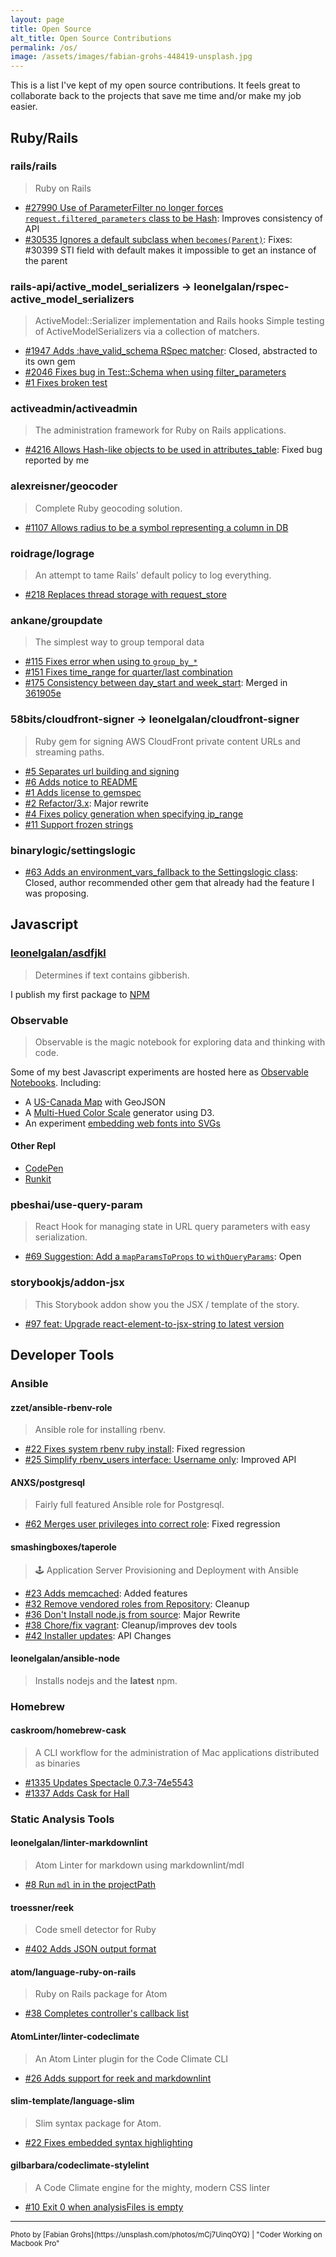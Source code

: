 ```yaml
---
layout: page
title: Open Source
alt_title: Open Source Contributions
permalink: /os/
image: /assets/images/fabian-grohs-448419-unsplash.jpg
---
```


This is a list I've kept of my open source contributions. It feels great to
collaborate back to the projects that save me time and/or make my job easier.

## Ruby/Rails

### rails/rails

> Ruby on Rails

* [#27990 Use of ParameterFilter no longer forces `request.filtered_parameters` class to be Hash](https://github.com/rails/rails/pull/27990): Improves consistency of API
* [#30535 Ignores a default subclass when `becomes(Parent)`](https://github.com/rails/rails/pull/30535): Fixes: #30399 STI field with default makes it impossible to get an instance
  of the parent

### rails-api/active_model_serializers -> leonelgalan/rspec-active_model_serializers

> ActiveModel::Serializer implementation and Rails hooks
> Simple testing of ActiveModelSerializers via a collection of matchers.

* [#1947 Adds :have_valid_schema RSpec matcher](https://github.com/rails-api/active_model_serializers/pull/1947): Closed, abstracted to its own gem
* [#2046 Fixes bug in Test::Schema when using filter_parameters](https://github.com/rails-api/active_model_serializers/pull/2046)
* [#1 Fixes broken test](https://github.com/leonelgalan/rspec-active_model_serializers/pull/1)

### activeadmin/activeadmin

> The administration framework for Ruby on Rails applications.

* [#4216 Allows Hash-like objects to be used in attributes_table](https://github.com/activeadmin/activeadmin/pull/4216): Fixed bug reported by me

### alexreisner/geocoder

> Complete Ruby geocoding solution.

* [#1107 Allows radius to be a symbol representing a column in DB](https://github.com/alexreisner/geocoder/pull/1107)

### roidrage/lograge

> An attempt to tame Rails' default policy to log everything.

* [#218 Replaces thread storage with request_store](https://github.com/roidrage/lograge/pull/218)

### ankane/groupdate

> The simplest way to group temporal data

* [#115 Fixes error when using to `group_by_*`](https://github.com/ankane/groupdate/pull/115)
* [#151 Fixes time_range for quarter/last combination](https://github.com/ankane/groupdate/pull/151)
* [#175 Consistency between day_start and week_start](https://github.com/ankane/groupdate/pull/175): Merged in [361905e](https://github.com/ankane/groupdate/commit/361905ea29d272e58795d24ce7174d156fada501)

### 58bits/cloudfront-signer -> leonelgalan/cloudfront-signer

> Ruby gem for signing AWS CloudFront private content URLs and streaming paths.

* [#5 Separates url building and signing](https://github.com/58bits/cloudfront-signer/pull/5)
* [#6 Adds notice to README](https://github.com/58bits/cloudfront-signer/pull/6)
* [#1 Adds license to gemspec](https://github.com/leonelgalan/cloudfront-signer/pull/1)
* [#2 Refactor/3.x](https://github.com/leonelgalan/cloudfront-signer/pull/2): Major rewrite
* [#4 Fixes policy generation when specifying ip_range](https://github.com/leonelgalan/cloudfront-signer/pull/4)
* [#11 Support frozen strings](https://github.com/leonelgalan/cloudfront-signer/pull/11)

### binarylogic/settingslogic

* [#63 Adds an environment_vars_fallback to the Settingslogic class](https://github.com/binarylogic/settingslogic/pull/63): Closed, author recommended other gem that already had the feature I was proposing.

## Javascript

### [leonelgalan/asdfjkl](https://github.com/leonelgalan/asdfjkl)

> Determines if text contains gibberish.

I publish my first package to [NPM](https://www.npmjs.com/package/asdfjkl)

### Observable

> Observable is the magic notebook for exploring data and thinking with code.

Some of my best Javascript experiments are hosted here as [Observable Notebooks](https://observablehq.com/@leonelgalan). Including:

* A [US-Canada Map](https://observablehq.com/@leonelgalan/us-canada-map) with GeoJSON
* A [Multi-Hued Color Scale](https://observablehq.com/@leonelgalan/multi-hued-color-scales) generator using D3.
* An experiment [embedding web fonts into SVGs](https://observablehq.com/@leonelgalan/embedding-fonts-into-an-svg)

#### Other Repl

* [CodePen](https://codepen.io/leonelgalan)
* [Runkit](https://runkit.com/leonelgalan)

### pbeshai/use-query-param

> React Hook for managing state in URL query parameters with easy serialization.

* [#69 Suggestion: Add a `mapParamsToProps` to `withQueryParams`](https://github.com/pbeshai/use-query-params/issues/69): Open

### storybookjs/addon-jsx

> This Storybook addon show you the JSX / template of the story.

* [#97 feat: Upgrade react-element-to-jsx-string to latest version](https://github.com/storybookjs/addon-jsx/pull/97)

## Developer Tools

### Ansible

#### zzet/ansible-rbenv-role

> Ansible role for installing rbenv.

* [#22 Fixes system rbenv ruby install](https://github.com/zzet/ansible-rbenv-role/pull/22): Fixed regression
* [#25 Simplify rbenv_users interface: Username only](https://github.com/zzet/ansible-rbenv-role/issues/25): Improved API

#### ANXS/postgresql

> Fairly full featured Ansible role for Postgresql.

* [#62 Merges user privileges into correct role](https://github.com/ANXS/postgresql/pull/62): Fixed regression

#### smashingboxes/taperole

> 🕹 Application Server Provisioning and Deployment with Ansible

* [#23 Adds memcached](https://github.com/smashingboxes/taperole/pull/23): Added features
* [#32 Remove vendored roles from Repository](https://github.com/smashingboxes/taperole/pull/32): Cleanup
* [#36 Don't Install node.js from source](https://github.com/smashingboxes/taperole/pull/36): Major Rewrite
* [#38 Chore/fix vagrant](https://github.com/smashingboxes/taperole/pull/38): Cleanup/improves dev tools
* [#42 Installer updates](https://github.com/smashingboxes/taperole/pull/42): API Changes

#### leonelgalan/ansible-node

> Installs nodejs and the **latest** npm.

### Homebrew

#### caskroom/homebrew-cask

> A CLI workflow for the administration of Mac applications distributed as binaries

* [#1335 Updates Spectacle 0.7.3-74e5543](https://github.com/caskroom/homebrew-cask/pull/1335)
* [#1337 Adds Cask for Hall](https://github.com/caskroom/homebrew-cask/pull/1337)

### Static Analysis Tools

#### leonelgalan/linter-markdownlint

> Atom Linter for markdown using markdownlint/mdl

* [#8 Run `mdl` in in the projectPath](https://github.com/leonelgalan/linter-markdownlint/pull/8)

#### troessner/reek

> Code smell detector for Ruby

* [#402 Adds JSON output format](https://github.com/troessner/reek/pull/402)

#### atom/language-ruby-on-rails

> Ruby on Rails package for Atom

* [#38 Completes controller's callback list](https://github.com/atom/language-ruby-on-rails/pull/38)

#### AtomLinter/linter-codeclimate

> An Atom Linter plugin for the Code Climate CLI

* [#26 Adds support for reek and markdownlint](https://github.com/AtomLinter/linter-codeclimate/pull/26)

#### slim-template/language-slim

> Slim syntax package for Atom.

* [#22 Fixes embedded syntax highlighting](https://github.com/slim-template/language-slim/pull/22)

#### gilbarbara/codeclimate-stylelint

> A Code Climate engine for the mighty, modern CSS linter

* [#10 Exit 0 when analysisFiles is empty](https://github.com/gilbarbara/codeclimate-stylelint/pull/10)

___

<small>
  Photo by [Fabian Grohs](https://unsplash.com/photos/mCj7UinqOYQ) | "Coder
  Working on Macbook Pro"
</small>
